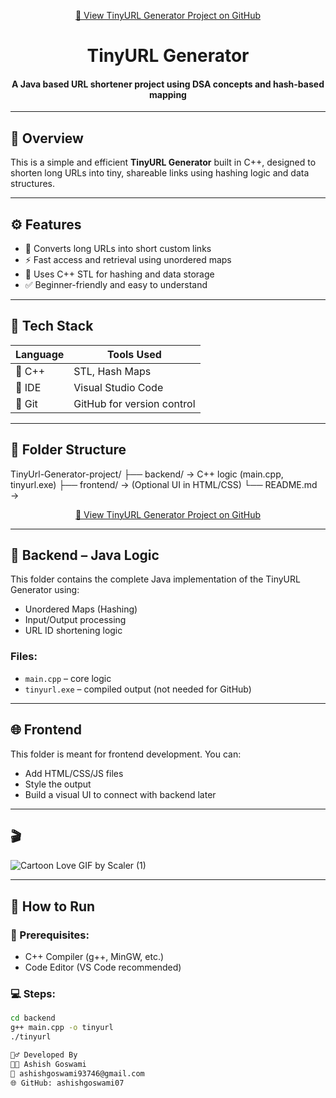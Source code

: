 <p align="center">
  <a href="https://github.com/ashishgoswami07/TinyUrl-Generator-Project">
    🔗 View TinyURL Generator Project on GitHub
  </a>
</p>

<h1 align="center"> TinyURL Generator</h1>
<h4 align="center">A Java based URL shortener project using DSA concepts and hash-based mapping</h4>

---

## 🧠 Overview

This is a simple and efficient **TinyURL Generator** built in C++, designed to shorten long URLs into tiny, shareable links using hashing logic and data structures.

---

## ⚙️ Features

- 🔗 Converts long URLs into short custom links  
- ⚡ Fast access and retrieval using unordered maps  
- 🧠 Uses C++ STL for hashing and data storage  
- ✅ Beginner-friendly and easy to understand  

---

## 🧪 Tech Stack

| Language | Tools Used          |
|----------|---------------------|
| 🧾 C++   | STL, Hash Maps       |
| 🧰 IDE   | Visual Studio Code   |
| 🔧 Git   | GitHub for version control |

---

## 📂 Folder Structure

TinyUrl-Generator-project/
├── backend/ → C++ logic (main.cpp, tinyurl.exe)
├── frontend/ → (Optional UI in HTML/CSS)
└── README.md → <p align="center">
  <a href="https://github.com/ashishgoswami07/TinyUrl-Generator-Project">
    🔗 View TinyURL Generator Project on GitHub
  </a>
</p>


---

## 🧰 Backend – Java Logic

This folder contains the complete Java implementation of the TinyURL Generator using:

- Unordered Maps (Hashing)
- Input/Output processing
- URL ID shortening logic

### Files:
- `main.cpp` – core logic
- `tinyurl.exe` – compiled output (not needed for GitHub)

---

## 🌐 Frontend 

This folder is meant for frontend development. You can:

- Add HTML/CSS/JS files
- Style the output
- Build a visual UI to connect with backend later

---

## 🎬 

![Cartoon Love GIF by Scaler (1)](https://github.com/user-attachments/assets/9fbddaa0-998b-48d0-a3eb-3e486d054e4e)


---

## 🚀 How to Run

### 🔧 Prerequisites:
- C++ Compiler (g++, MinGW, etc.)
- Code Editor (VS Code recommended)

### 💻 Steps:
```bash
cd backend
g++ main.cpp -o tinyurl
./tinyurl

🙋‍♂️ Developed By
👨‍💻 Ashish Goswami
📧 ashishgoswami93746@gmail.com
🌐 GitHub: ashishgoswami07

